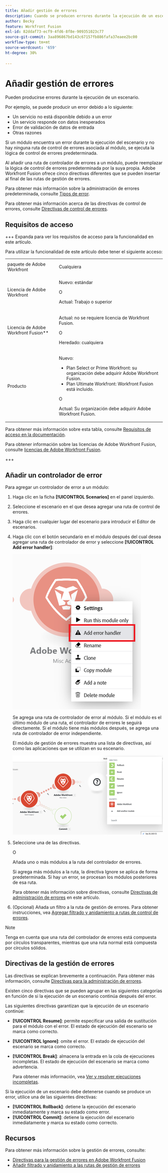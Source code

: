 ```yaml
---
title: Añadir gestión de errores
description: Cuando se producen errores durante la ejecución de un escenario, suele ser porque un servicio no está disponible debido a un fallo, un servicio responde con datos inesperados o falla la validación de los datos de entrada.
author: Becky
feature: Workfront Fusion
exl-id: 82ddaf73-ecf9-4fd6-8f8e-909351023c77
source-git-commit: 3aa896867bd143c67157fb886fafa37eaee2bc00
workflow-type: tm+mt
source-wordcount: '659'
ht-degree: 30%

---
```


# Añadir gestión de errores

Pueden producirse errores durante la ejecución de un escenario.

Por ejemplo, se puede producir un error debido a lo siguiente:

* Un servicio no está disponible debido a un error
* Un servicio responde con datos inesperados
* Error de validación de datos de entrada
* Otras razones

Si un módulo encuentra un error durante la ejecución del escenario y no hay ninguna ruta de control de errores asociada al módulo, se ejecuta la lógica de control de errores predeterminada.

Al añadir una ruta de controlador de errores a un módulo, puede reemplazar la lógica de control de errores predeterminada por la suya propia. Adobe Workfront Fusion ofrece cinco directivas diferentes que se pueden insertar al final de las rutas de gestión de errores.

Para obtener más información sobre la administración de errores predeterminada, consulte [Tipos de error](/help/workfront-fusion/references/errors/error-processing.md).

Para obtener más información acerca de las directivas de control de errores, consulte [Directivas de control de errores](/help/workfront-fusion/references/errors/directives-for-error-handling.md).

## Requisitos de acceso

+++ Expanda para ver los requisitos de acceso para la funcionalidad en este artículo.

Para utilizar la funcionalidad de este artículo debe tener el siguiente acceso:

<table style="table-layout:auto">
 <col> 
 <col> 
 <tbody> 
  <tr> 
   <td role="rowheader">paquete de Adobe Workfront 
   <td> <p>Cualquiera</p> </td> 
  </tr> 
  <tr data-mc-conditions=""> 
   <td role="rowheader">Licencia de Adobe Workfront</td> 
   <td> <p>Nuevo: estándar</p><p>O</p><p>Actual: Trabajo o superior</p> </td> 
  </tr> 
  <tr> 
   <td role="rowheader">Licencia de Adobe Workfront Fusion**</td> 
   <td>
   <p>Actual: no se requiere licencia de Workfront Fusion.</p>
   <p>O</p>
   <p>Heredado: cualquiera </p>
   </td> 
  </tr> 
  <tr> 
   <td role="rowheader">Producto</td> 
   <td>
   <p>Nuevo:</p> <ul><li>Plan Select or Prime Workfront: su organización debe adquirir Adobe Workfront Fusion.</li><li>Plan Ultimate Workfront: Workfront Fusion está incluido.</li></ul>
   <p>O</p>
   <p>Actual: Su organización debe adquirir Adobe Workfront Fusion.</p>
   </td> 
  </tr>
 </tbody> 
</table>

Para obtener más información sobre esta tabla, consulte [Requisitos de acceso en la documentación](/help/workfront-fusion/references/licenses-and-roles/access-level-requirements-in-documentation.md).

Para obtener información sobre las licencias de Adobe Workfront Fusion, consulte [licencias de Adobe Workfront Fusion](/help/workfront-fusion/set-up-and-manage-workfront-fusion/licensing-operations-overview/license-automation-vs-integration.md).

+++

## Añadir un controlador de error

Para agregar un controlador de error a un módulo:

1. Haga clic en la ficha **[!UICONTROL Scenarios]** en el panel izquierdo.
1. Seleccione el escenario en el que desea agregar una ruta de control de errores.
1. Haga clic en cualquier lugar del escenario para introducir el Editor de escenarios.
1. Haga clic con el botón secundario en el módulo después del cual desea agregar una ruta de controlador de error y seleccione **[!UICONTROL Add error handler]**:

   ![Ruta del controlador de error](assets/error-handler-route.png)

   Se agrega una ruta de controlador de error al módulo. Si el módulo es el último módulo de una ruta, el controlador de errores le seguirá directamente. Si el módulo tiene más módulos después, se agrega una ruta de controlador de error independiente.

   El módulo de gestión de errores muestra una lista de directivas, así como las aplicaciones que se utilizan en su escenario.

   ![Ruta de error](assets/error-route.png)

1. Seleccione una de las directivas.

   O

   Añada uno o más módulos a la ruta del controlador de errores.

   Si agrega más módulos a la ruta, la directiva Ignore se aplica de forma predeterminada. Si hay un error, se procesan los módulos posteriores de esa ruta.

   Para obtener más información sobre directivas, consulte [Directivas de administración de errores](#error-handling-directives) en este artículo.

1. (Opcional) Añada un filtro a la ruta de gestión de errores. Para obtener instrucciones, vea [Agregar filtrado y anidamiento a rutas de control de errores](/help/workfront-fusion/create-scenarios/config-error-handling/advanced-error-handling.md).

>[!NOTE]
>
>Tenga en cuenta que una ruta del controlador de errores está compuesta por círculos transparentes, mientras que una ruta normal está compuesta por círculos sólidos.

## Directivas de la gestión de errores

Las directivas se explican brevemente a continuación. Para obtener más información, consulte [Directivas para la administración de errores](/help/workfront-fusion/references/errors/directives-for-error-handling.md).

Existen cinco directivas que se pueden agrupar en las siguientes categorías en función de si la ejecución de un escenario continúa después del error.

Las siguientes directivas garantizan que la ejecución de un escenario continúe:

* **[!UICONTROL Resume]**: permite especificar una salida de sustitución para el módulo con el error. El estado de ejecución del escenario se marca como correcto.
* **[!UICONTROL Ignore]**: omite el error. El estado de ejecución del escenario se marca como correcto.
* **[!UICONTROL Break]**: almacena la entrada en la cola de ejecuciones incompletas. El estado de ejecución del escenario se marca como advertencia.

  Para obtener más información, vea [Ver y resolver ejecuciones incompletas](/help/workfront-fusion/manage-scenarios/view-and-resolve-incomplete-executions.md).

Si la ejecución de un escenario debe detenerse cuando se produce un error, utilice una de las siguientes directivas:

* **[!UICONTROL Rollback]**: detiene la ejecución del escenario inmediatamente y marca su estado como error.
* **[!UICONTROL Commit]**: detiene la ejecución del escenario inmediatamente y marca su estado como correcto.

## Recursos

Para obtener más información sobre la gestión de errores, consulte:

* [Directivas para la gestión de errores en Adobe Workfront Fusion](/help/workfront-fusion/references/errors/directives-for-error-handling.md)
* [Añadir filtrado y anidamiento a las rutas de gestión de errores](/help/workfront-fusion/create-scenarios/config-error-handling/advanced-error-handling.md)
